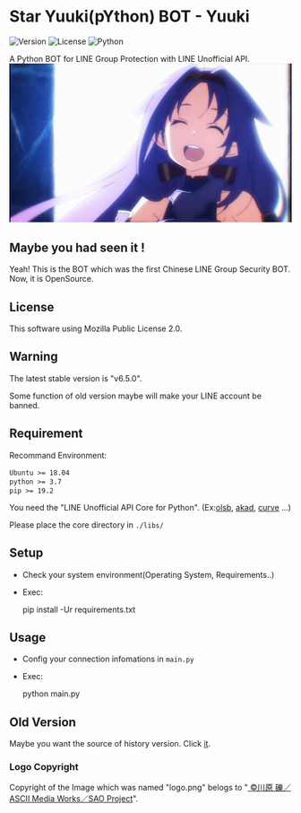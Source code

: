 Star Yuuki(pYthon) BOT - Yuuki
==================
![Version](https://img.shields.io/badge/v6.5.0-OpenSource-33FF33.svg) ![License](https://img.shields.io/badge/license-MPL--2.0-FF8800.svg) ![Python](https://img.shields.io/badge/python-3.x-0066FF.svg)

A Python BOT for LINE Group Protection with LINE Unofficial API.
![ICON](logo.png)

## Maybe you had seen it !
Yeah! This is the BOT which was the first Chinese LINE Group Security BOT.
Now, it is OpenSource.

## License
This software using Mozilla Public License 2.0.

## Warning
The latest stable version is "v6.5.0".

Some function of old version maybe will make your LINE account be banned.

## Requirement

Recommand Environment:

    Ubuntu >= 18.04
    python >= 3.7
    pip >= 19.2

You need the "LINE Unofficial API Core for Python". (Ex:[olsb](https://github.com/star-inc/olsb_cores),  [akad](https://pypi.org/project/akad), [curve](https://pypi.org/project/curve) ...)

Please place the core directory in `./libs/`

## Setup

+ Check your system environment(Operating System, Requirements..)

+ Exec:


    pip install -Ur requirements.txt

## Usage
+ Config your connection infomations in `main.py`

+ Exec:


    python main.py

## Old Version
Maybe you want the source of history version. Click [it](https://github.com/star-inc/star_yuuki_bot/releases/tag/old-versions).

### Logo Copyright
Copyright of the Image which was named "logo.png" belogs to "[ 	©川原 礫／ASCII Media Works／SAO Project](https://www.aniplex.co.jp)".
